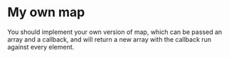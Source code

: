 # My own map

You should implement your own version of map, which can be passed an array and a callback,
and will return a new array with the callback run against every element.
